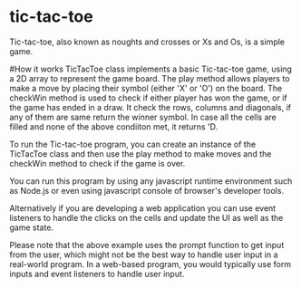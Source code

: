 # tic-tac-toe
Tic-tac-toe, also known as noughts and crosses or Xs and Os, is a simple game.

#How it works
TicTacToe class implements a basic Tic-tac-toe game, using a 2D array to represent the game board. The play method allows players to make a move by placing their symbol (either 'X' or 'O') on the board. The checkWin method is used to check if either player has won the game, or if the game has ended in a draw. It check the rows, columns and diagonals, if any of them are same return the winner symbol. In case all the cells are filled and none of the above condiiton met, it returns 'D.

To run the Tic-tac-toe program, you can create an instance of the TicTacToe class and then use the play method to make moves and the checkWin method to check if the game is over.

You can run this program by using any javascript runtime environment such as Node.js or even using javascript console of browser's developer tools.

Alternatively if you are developing a web application you can use event listeners to handle the clicks on the cells and update the UI as well as the game state.

Please note that the above example uses the prompt function to get input from the user, which might not be the best way to handle user input in a real-world program. In a web-based program, you would typically use form inputs and event listeners to handle user input.

